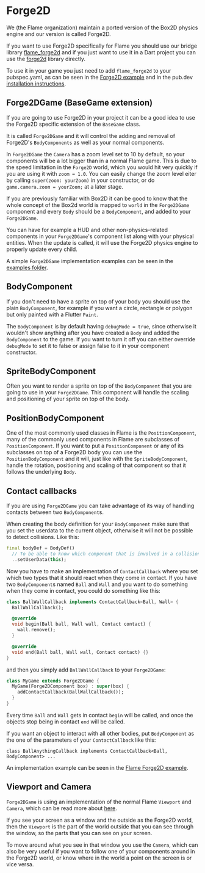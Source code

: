 # Forge2D

We (the Flame organization) maintain a ported version of the Box2D physics engine and our version
is called Forge2D.

If you want to use Forge2D specifically for Flame you should use our bridge library
[flame_forge2d](https://github.com/flame-engine/flame/tree/main/packages/flame_forge2d) and if you
just want to use it in a Dart project you can use the
[forge2d](https://github.com/flame-engine/forge2d) library directly.

To use it in your game you just need to add `flame_forge2d` to your pubspec.yaml, as can be seen
in the
[Forge2D example](https://github.com/flame-engine/flame/tree/main/packages/flame_forge2d/example)
and in the pub.dev [installation instructions](https://pub.dev/packages/flame_forge2d).

## Forge2DGame (BaseGame extension)

If you are going to use Forge2D in your project it can be a good idea to use the Forge2D specific
extension of the `BaseGame` class.

It is called `Forge2DGame` and it will control the adding and removal of Forge2D's `BodyComponents`
as well as your normal components.

In `Forge2DGame` the `Camera` has a zoom level set to 10 by default, so your components will be a
lot bigger than in a normal Flame game. This is due to the speed limitation in the `Forge2D` world,
which you would hit very quickly if you are using it with `zoom = 1.0`. You can easily change the
zoom level eiter by calling `super(zoom: yourZoom)` in your constructor, or do
`game.camera.zoom = yourZoom;` at a later stage.

If you are previously familiar with Box2D it can be good to know that the whole concept of the
Box2d world is mapped to `world` in the `Forge2DGame` component and every `Body` should be a
`BodyComponent`, and added to your `Forge2DGame`.

You can have for example a HUD and other non-physics-related components in your `Forge2DGame`'s
component list along with your physical entities. When the update is called, it will use the Forge2D
physics engine to properly update every child.

A simple `Forge2DGame` implementation examples can be seen in the
[examples folder](https://github.com/flame-engine/flame_box2d/blob/main/examples/).

## BodyComponent

If you don't need to have a sprite on top of your body you should use the plain `BodyComponent`, for
example if you want a circle, rectangle or polygon but only painted with a Flutter `Paint`.

The `BodyComponent` is by default having `debugMode = true`, since otherwise it wouldn't show
anything after you have created a `Body` and added the `BodyComponent` to the game. If you want to
turn it off you can either override `debugMode` to set it to false or assign false to it in your
component constructor.

## SpriteBodyComponent

Often you want to render a sprite on top of the `BodyComponent` that you are going to use in your
`Forge2DGame`. This component will handle the scaling and positioning of your sprite on top of the
body.

## PositionBodyComponent

One of the most commonly used classes in Flame is the `PositionComponent`, many of the commonly used
components in Flame are subclasses of `PositionComponent`. If you want to put a `PositionComponent`
or any of its subclasses on top of a Forge2D body you can use the `PositionBodyComponent` and it
will, just like with the `SpriteBodyComponent`, handle the rotation, positioning and scaling of that
component so that it follows the underlying `Body`.

## Contact callbacks

If you are using `Forge2DGame` you can take advantage of its way of handling contacts between two
`BodyComponent`s.

When creating the body definition for your `BodyComponent` make sure that you set the userdata to
the current object, otherwise it will not be possible to detect collisions.
Like this:
```dart
final bodyDef = BodyDef()
  // To be able to know which component that is involved in a collision
  ..setUserData(this);
```

Now you have to make an implementation of `ContactCallback` where you set which two types that it
should react when they come in contact.
If you have two `BodyComponent`s named `Ball` and `Wall` and you want to do something when they come
in contact, you could do something like this:

```dart
class BallWallCallback implements ContactCallback<Ball, Wall> {
  BallWallCallback();

  @override
  void begin(Ball ball, Wall wall, Contact contact) {
    wall.remove();
  }

  @override
  void end(Ball ball, Wall wall, Contact contact) {}
}
```

and then you simply add `BallWallCallback` to your `Forge2DGame`:

```dart
class MyGame extends Forge2DGame {
  MyGame(Forge2DComponent box) : super(box) {
    addContactCallback(BallWallCallback());
  }
}
```

Every time `Ball` and `Wall` gets in contact `begin` will be called, and once the objects stop being
in contact `end` will be called.

If you want an object to interact with all other bodies, put `BodyComponent` as the one of the
parameters of your `ContactCallback` like this:

`class BallAnythingCallback implements ContactCallback<Ball, BodyComponent> ...`

An implementation example can be seen in the
[Flame Forge2D example](https://github.com/flame-engine/flame_forge2d/blob/main/example).

## Viewport and Camera

`Forge2DGame` is using an implementation of the normal Flame `Viewport` and `Camera`, which can be
read more about [here](camera_and_viewport.md).

If you see your screen as a window and the outside as the Forge2D world, then the `Viewport` is the
part of the world outside that you can see through the window, so the parts that you can see on
your screen.

To move around what you see in that window you use the `Camera`, which can also be very useful if
you want to follow one of your components around in the Forge2D world, or know where in the world
a point on the screen is or vice versa.
